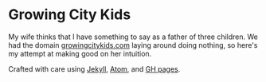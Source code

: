 Growing City Kids
===============
My wife thinks that I have something to say as a father of three children. We had the domain [growingcitykids.com](http://www.growingcitykids.com/) laying around doing nothing, so here's my attempt at making good on her intuition.

Crafted with care using [Jekyll](http://jekyllrb.com/), [Atom](https://atom.io/), and [GH pages](https://pages.github.com/).
